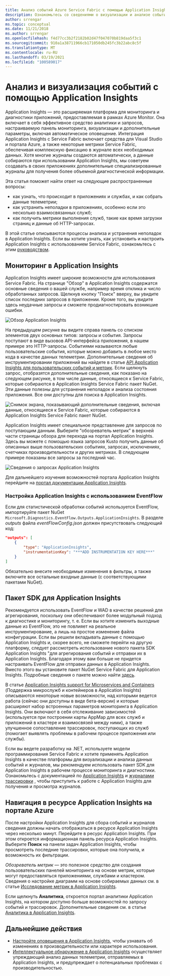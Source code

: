 ```yaml
---
title: Анализ событий Azure Service Fabric с помощью Application Insights
description: Ознакомьтесь со сведениями о визуализации и анализе событий с использованием Application Insights для мониторинга и диагностики кластеров Azure Service Fabric.
author: srrengar
ms.topic: conceptual
ms.date: 11/21/2018
ms.author: srrengar
ms.openlocfilehash: f4d77cc3b2f2182b02d47f047070b819daa5f3c1
ms.sourcegitcommit: 910a1a38711966cb171050db245fc3b22abc8c5f
ms.translationtype: MT
ms.contentlocale: ru-RU
ms.lasthandoff: 03/19/2021
ms.locfileid: "100589017"
---
```

# <a name="event-analysis-and-visualization-with-application-insights"></a>Анализ и визуализация событий с помощью Application Insights

Application Insights — это расширяемая платформа для мониторинга и диагностики приложений, предоставляемая в рамках Azure Monitor. Она включает в себя эффективное средство аналитики и запросов, настраиваемую панель мониторинга, визуализации и дополнительные параметры, включая автоматическое оповещение. Интеграция Application Insights с Service Fabric включает средства для Visual Studio и портала Azure, а также некоторые метрики Service Fabric, обеспечивая комплексную фиксацию в журнале всех необходимых данных. Хотя многие журналы создаются автоматически, а данные собираются при использовании Application Insights, мы советуем создавать в своих приложениях дополнительные специализированные журналы для получения более объемной диагностической информации.

Эта статья поможет найти ответ на следующие распространенные вопросы:

* как узнать, что происходит в приложениях и службах, и как собрать данные телеметрии;
* как устранить неполадки в приложениях, особенно если это несколько взаимосвязанных служб;
* как получить метрики выполнения служб, такие как время загрузки страниц и данные об HTTP-запросах.

В этой статье описываются процессы анализа и устранения неполадок в Application Insights. Если вы хотите узнать, как установить и настроить Application Insights с использованием Service Fabric, ознакомьтесь с этим [руководством](service-fabric-tutorial-monitoring-aspnet.md).

## <a name="monitoring-in-application-insights"></a>Мониторинг в Application Insights

Application Insights имеет широкие возможности для использования Service Fabric. На странице "Обзор" в Application Insights содержатся основные сведения о вашей службе, например время отклика и число обработанных запросов. Щелкнув кнопку "Поиск" вверху, вы увидите список последних запросов в приложении. Кроме того, вы увидите здесь неудачные запросы и сможете продиагностировать возникшие ошибки.

![Обзор Application Insights](media/service-fabric-diagnostics-event-analysis-appinsights/ai-overview.png)

На предыдущем рисунке вы видите справа панель со списком элементов двух основных типов: запросы и события. Запросы поступают в виде вызовов API-интерфейса приложения, в нашем примере это HTTP-запросы. Событиями называются любые пользовательские события, которые можно добавить в любое место кода в качестве данных телеметрии. Дополнительные сведения об инструментировании приложений вы найдете в статье [API Application Insights для пользовательских событий и метрик](../azure-monitor/app/api-custom-events-metrics.md). Если щелкнуть запрос, отобразятся дополнительные сведения, как показано на следующем рисунке, в том числе данные, относящиеся к Service Fabric, которые собираются в Application Insights Service Fabric пакет NuGet. Эти данные полезны для устранения неполадок и анализа состояния приложения. Все они доступны для поиска в Application Insights.

![Снимок экрана, показывающий дополнительные сведения, включая данные, относящиеся к Service Fabric, которые собираются в Application Insights Service Fabric пакет NuGet.](media/service-fabric-diagnostics-event-analysis-appinsights/ai-request-details.png)

Application Insights имеет специальное представление для запросов по поступающим данным. Выберите "обозреватель метрик" в верхней части страницы обзора для перехода на портал Application Insights. Здесь вы можете с помощью языка запросов Kusto получить данные об описанных выше пользовательских событиях, запросах, исключениях, счетчиках производительности и других метриках. В следующем примере показаны все запросы за последний час.

![Сведения о запросах Application Insights](media/service-fabric-diagnostics-event-analysis-appinsights/ai-metrics-explorer.png)

Для дальнейшего изучения возможностей портала Application Insights перейдите на [портал документации Application Insights](../azure-monitor/app/overview-dashboard.md).

### <a name="configuring-application-insights-with-eventflow"></a>Настройка Application Insights с использованием EventFlow

Если для статистической обработки событий используется EventFlow, импортируйте пакет NuGet `Microsoft.Diagnostics.EventFlow.Outputs.ApplicationInsights`. В разделе *outputs* файла *eventFlowConfig.json* должен присутствовать следующий код:

```json
"outputs": [
    {
        "type": "ApplicationInsights",
        "instrumentationKey": "***ADD INSTRUMENTATION KEY HERE***"
    }
]
```

Обязательно внесите необходимые изменения в фильтры, а также включите все остальные входные данные (с соответствующими пакетами NuGet).

## <a name="application-insights-sdk"></a>Пакет SDK для Application Insights

Рекомендуется использовать EventFlow и WAD в качестве решений для агрегирования, поскольку они обеспечивают более модульный подход к диагностике и мониторингу, т. е. Если вы хотите изменить выходные данные из EventFlow, это не повлияет на реальное инструментирование, а лишь на простое изменение файла конфигурации. Если вы решили вкладывать данные с помощью Application Insights и, скорее всего, не сможете перейти на другую платформу, следует рассмотреть использование нового пакета SDK Application Insights "для агрегирования событий и отправки их в Application Insights. Благодаря этому вам больше не придется настраивать EventFlow для отправки данных в Application Insights. Вместо этого вы установите пакет NuGet Service Fabric для Application Insights. Подробные сведения о пакете можно найти [здесь](https://github.com/Microsoft/ApplicationInsights-ServiceFabric).

В статье [Application Insights support for Microservices and Containers](https://azure.microsoft.com/blog/app-insights-microservices/) (Поддержка микрослужб и контейнеров в Application Insights) описываются некоторые новые возможности, над которыми ведется работа (сейчас они доступны в виде бета-версии) и которые расширяют набор встроенных параметров мониторинга в Application Insights. Они включают в себя отслеживание зависимостей (используется при построении карты AppMap для всех служб и приложений в кластере и взаимосвязей между ними), а также улучшенное сопоставление трассировок, поступающих из служб (помогает выявлять проблемы в рабочем процессе приложения или службы).

Если вы ведете разработку на .NET, используете модели программирования Service Fabric и хотите применять Application Insights в качестве платформы для визуализации и анализа данных событий и журналов, мы рекомендуем использовать пакет SDK для Application Insights в рабочем процессе мониторинга и диагностики. Ознакомьтесь с документацией по [Application Insights](../azure-monitor/azure-monitor-app-hub.yml) и [журналами трассировки](../azure-monitor/app/asp-net-trace-logs.md) , чтобы приступить к работе с Application Insights для получения и просмотра журналов.

## <a name="navigating-the-application-insights-resource-in-azure-portal"></a>Навигация в ресурсе Application Insights на портале Azure

После настройки Application Insights для сбора событий и журналов сведения должны начать отображаться в ресурсе Application Insights через несколько минут. Перейдите в ресурс Application Insights. При этом откроется информационная панель ресурса Application Insights. Выберите **Поиск** на панели задач Application Insights, чтобы просмотреть последние трассировки, которые она получила, и возможность их фильтрации.

*Обозреватель метрик* — это полезное средство для создания пользовательских панелей мониторинга на основе метрик, которые могут предоставляться приложениями, службами и кластером. Сведения о настройке диаграмм на основе собираемых данных см. в статье [Исследование метрик в Application Insights](../azure-monitor/essentials/metrics-charts.md).

Если щелкнуть **Аналитика**, откроется портал аналитики Application Insights, на котором доступно больше возможностей по запросу событий и трассировок. Дополнительные сведения см. в статье [Аналитика в Application Insights](../azure-monitor/logs/log-query-overview.md).

## <a name="next-steps"></a>Дальнейшие действия

* [Настройте оповещения в Application Insights](../azure-monitor/alerts/alerts-log.md), чтобы узнавать об изменениях в производительности или характере использования.
* [Интеллектуальное обнаружение в Application Insights](../azure-monitor/app/proactive-diagnostics.md) осуществляет упреждающий анализ данных телеметрии, отправляемых в Application Insights, и предупреждает о потенциальных проблемах с производительностью.
